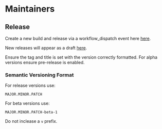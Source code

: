 
# Maintainers

## Release

Create a new build and release via a workflow_dispatch event here [here](https://github.com/kadisonm/anki-kanji-splitter/actions/workflows/release.yml).

New releases will appear as a draft [here](https://github.com/kadisonm/anki-kanji-splitter/releases).

Ensure the tag and title is set with the version correctly formatted. For alpha versions ensure pre-release is enabled.

### Semantic Versioning Format

For release versions use:

`MAJOR.MINOR.PATCH`

For beta versions use:

`MAJOR.MINOR.PATCH-beta-1`

Do not inclease a `v` prefix.


